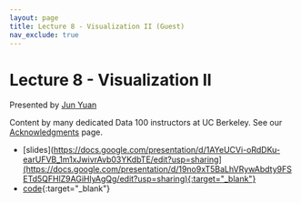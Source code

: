 ```yaml
---
layout: page
title: Lecture 8 - Visualization II (Guest)
nav_exclude: true
---
```


# Lecture 8 - Visualization II

Presented by [Jun Yuan](http://junyuanjun.github.io)

Content by many dedicated Data 100 instructors at UC Berkeley. See our [Acknowledgments](../../acks) page.

- [slides](https://docs.google.com/presentation/d/1AYeUCVi-oRdDKu-earUFVB_1m1xJwivrAvb03YKdbTE/edit?usp=sharing](https://docs.google.com/presentation/d/19no9xT5BaLhVRywAbdty9FSETd5QFHlZ9AGiHlyAgQg/edit?usp=sharing){:target="_blank"}
- [code](https://data100.datahub.berkeley.edu/hub/user-redirect/git-pull?repo=https%3A%2F%2Fgithub.com%2FDS-100%2Fsu24-materials&urlpath=lab%2Ftree%2Fsu24-materials%2Flecture%2Flec08%2Flec08.ipynb&branch=main){:target="_blank"}
